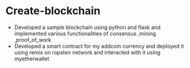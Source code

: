 # Create-blockchain
- Developed a sample blockchain using python and flask and  implemented various functionalities of consensus ,mining ,proof_of_work
- Developed a smart contract for my addcoin currency and deployed it using remix on ropsten network and interacted with it using myetherwallet
